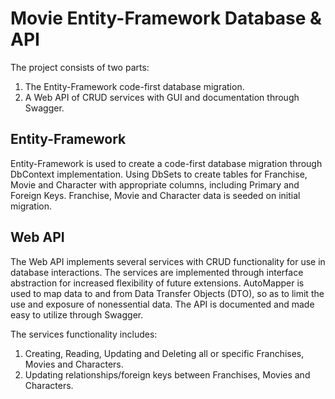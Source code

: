 # Movie Entity-Framework Database & API
The project consists of two parts:
1) The Entity-Framework code-first database migration.
2) A Web API of CRUD services with GUI and documentation through Swagger.

## Entity-Framework
Entity-Framework is used to create a code-first database migration through DbContext implementation.
Using DbSets to create tables for Franchise, Movie and Character with appropriate columns, including Primary and Foreign Keys.
Franchise, Movie and Character data is seeded on initial migration.

## Web API
The Web API implements several services with CRUD functionality for use in database interactions.
The services are implemented through interface abstraction for increased flexibility of future extensions.
AutoMapper is used to map data to and from Data Transfer Objects (DTO), so as to limit the use and exposure of nonessential data.
The API is documented and made easy to utilize through Swagger.

The services functionality includes:
1) Creating, Reading, Updating and Deleting all or specific Franchises, Movies and Characters.
2) Updating relationships/foreign keys between Franchises, Movies and Characters.

